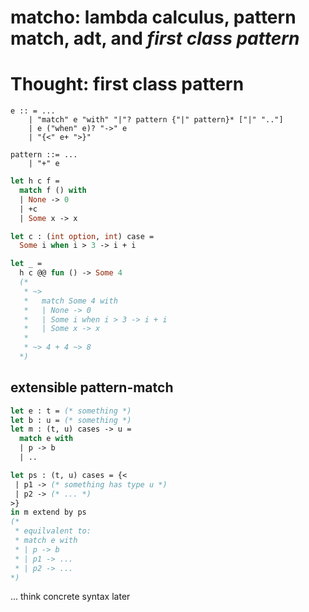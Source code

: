 matcho: lambda calculus, pattern match, adt, and *first class pattern*
===

# Thought: first class pattern

```
e :: = ...
    | "match" e "with" "|"? pattern {"|" pattern}* ["|" ".."]
    | e ("when" e)? "->" e
    | "{<" e+ ">}"

pattern ::= ...
    | "+" e
```

```ocaml
let h c f =
  match f () with
  | None -> 0
  | +c
  | Some x -> x

let c : (int option, int) case =
  Some i when i > 3 -> i + i

let _ =
  h c @@ fun () -> Some 4
  (*
   * ~>
   *   match Some 4 with
   *   | None -> 0
   *   | Some i when i > 3 -> i + i
   *   | Some x -> x
   *
   * ~> 4 + 4 ~> 8
  *)
```

## extensible pattern-match
```ocaml
let e : t = (* something *)
let b : u = (* something *)
let m : (t, u) cases -> u =
  match e with
  | p -> b
  | ..

let ps : (t, u) cases = {<
 | p1 -> (* something has type u *)
 | p2 -> (* ... *)
>}
in m extend by ps
(*
 * equilvalent to:
 * match e with
 * | p -> b
 * | p1 -> ...
 * | p2 -> ...
*)
```

... think concrete syntax later

